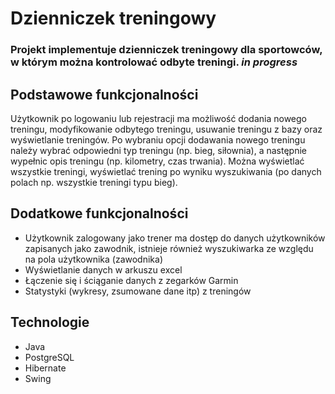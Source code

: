 # Dzienniczek treningowy
### Projekt implementuje dzienniczek treningowy dla sportowców, w którym można kontrolować odbyte treningi. *in progress*

## Podstawowe funkcjonalności
Użytkownik po logowaniu lub rejestracji ma możliwość dodania nowego treningu, modyfikowanie odbytego treningu, usuwanie treningu z bazy oraz wyświetlanie treningów.
Po wybraniu opcji dodawania nowego treningu należy wybrać odpowiedni typ treningu (np. bieg, siłownia), a następnie wypełnic opis treningu (np. kilometry, czas trwania).
Można wyświetlać wszystkie treningi, wyświetlać trening po wyniku wyszukiwania (po danych polach np. wszystkie treningi typu bieg).

## Dodatkowe funkcjonalności
* Użytkownik zalogowany jako trener ma dostęp do danych użytkowników zapisanych jako zawodnik, istnieje również wyszukiwarka ze względu na pola użytkownika (zawodnika)
* Wyświetlanie danych w arkuszu excel
* Łączenie się i ściąganie danych z zegarków Garmin
* Statystyki (wykresy, zsumowane dane itp) z treningów

## Technologie
* Java
* PostgreSQL
* Hibernate
* Swing
